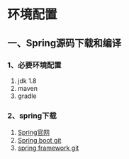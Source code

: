 # 环境配置

## 一、Spring源码下载和编译

### 1、必要环境配置
1. jdk 1.8
2. maven
3. gradle

### 2、spring下载
1. [Spring官网](https://spring.io)
2. [Spring boot git](https://github.com/Meidanlong/spring-boot)
3. [spring framework git]()
<comment/>
<ad/>